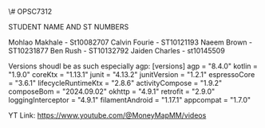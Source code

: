 \\# OPSC7312

STUDENT NAME AND ST NUMBERS

Mohlao Makhale - St10082707
Calvin Fourie - ST10121193
Naeem Brown - ST10231877
Ben Rush - ST10132792
Jaiden Charles - st10145509


Versions shoudl be as such especially agp:
[versions]
agp = "8.4.0"
kotlin = "1.9.0"
coreKtx = "1.13.1"
junit = "4.13.2"
junitVersion = "1.2.1"
espressoCore = "3.6.1"
lifecycleRuntimeKtx = "2.8.6"
activityCompose = "1.9.2"
composeBom = "2024.09.02"
okhttp = "4.9.1"
retrofit = "2.9.0"
loggingInterceptor = "4.9.1"
filamentAndroid = "1.17.1"
appcompat = "1.7.0"

YT Link: https://www.youtube.com/@MoneyMapMM/videos
